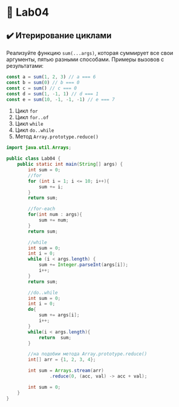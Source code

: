 #  👾 Lab04
## ✔️ Итерирование циклами

Реализуйте функцию `sum(...args)`, которая суммирует все свои аргументы, пятью
разными способами. Примеры вызовов с результатами:
```js
const a = sum(1, 2, 3) // a === 6
const b = sum(0) // b === 0
const c = sum() // c === 0
const d = sum(1, -1, 1) // d === 1
const e = sum(10, -1, -1, -1) // e === 7
```

1. Цикл `for`
2. Цикл `for..of`
3. Цикл `while`
4. Цикл `do..while`
5. Метод `Array.prototype.reduce()`

```java
import java.util.Arrays;

public class Lab04 {
    public static int main(String[] args) {
        int sum = 0;
        //for
        for (int i = 1; i <= 10; i++){
            sum += i;
        }
        return sum;

        //for-each
        for(int num : args){
            sum += num;
        }
        return sum;

        //while
        int sum = 0;
        int i = 0;
        while (i < args.length) {
            sum += Integer.parseInt(args[i]);
            i++;
        }
        return sum;

        //do..while
        int sum = 0;
        int i = 0;
        do{
            sum += args[i];
            i++;
        }
        while(i < args.length){
            return  sum;
        }

        //на подобии метода Array.prototype.reduce()
        int[] arr = {1, 2, 3, 4};

        int sum = Arrays.stream(arr)
                .reduce(0, (acc, val) -> acc + val);

        int sum = 0;
    }
}
```
